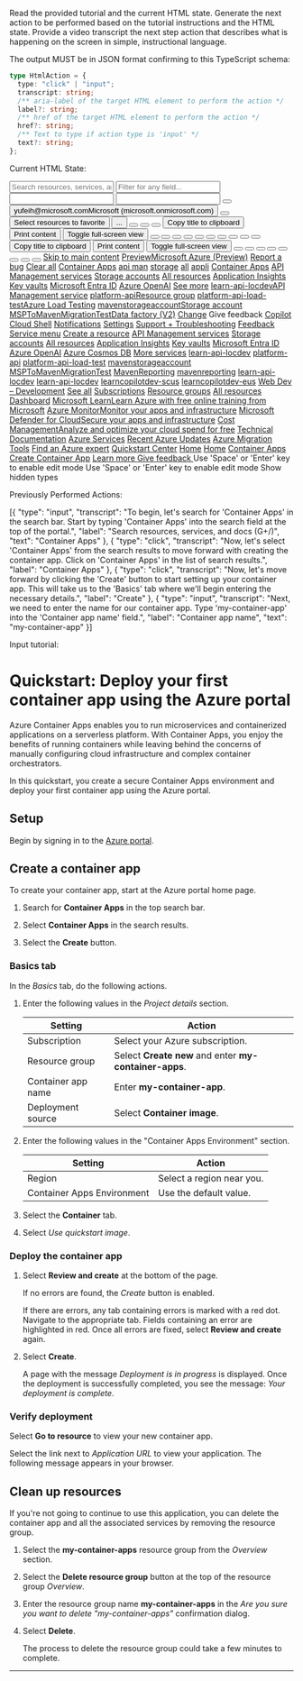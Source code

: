 
Read the provided tutorial and the current HTML state. Generate the next action to be performed based on the tutorial instructions and the HTML state. Provide a video transcript the next step action that describes what is happening on the screen in simple, instructional language.

The output MUST be in JSON format confirming to this TypeScript schema:

```typescript
type HtmlAction = {
  type: "click" | "input";
  transcript: string;
  /** aria-label of the target HTML element to perform the action */
  label?: string;
  /** href of the target HTML element to perform the action */
  href?: string;
  /** Text to type if action type is 'input' */
  text?: string;
};
```

Current HTML State:

<input aria-label="Search resources, services, and docs (G+/)" placeholder="Search resources, services, and docs (G+/)">
<input placeholder="Filter for any field..." aria-label="text search filter">
<input>
<input>
<button aria-label="More portal tools"></button>
<button aria-label="Account menu Currently signed in as yufeih@microsoft.com, under Microsoft (microsoft.onmicrosoft.com) tenant">yufeih@microsoft.comMicrosoft (microsoft.onmicrosoft.com)</button>
<button aria-label="Hide portal menu"></button>
<button>Select resources to favorite</button>
<button>...</button>
<button aria-label="Hide Container Apps"></button>
<button aria-label="Pin content 'Container Apps' to dashboard"></button>
<button aria-label="More content actions"></button>
<button>Copy title to clipboard</button>
<button>Print content</button>
<button aria-label="Toggle full-screen view">Toggle full-screen view</button>
<button aria-label="Minimize content"></button>
<button aria-label="Maximize content"></button>
<button aria-label="Restore content"></button>
<button aria-label="Close content 'Container Apps'"></button>
<button aria-label="Show Container Apps"></button>
<button aria-label="Hide the menu for Container Apps"></button>
<button aria-label="Show the menu for Container Apps"></button>
<button></button>
<button aria-label="Hide Create Container App"></button>
<button aria-label="More content actions"></button>
<button>Copy title to clipboard</button>
<button>Print content</button>
<button aria-label="Toggle full-screen view">Toggle full-screen view</button>
<button aria-label="Minimize content"></button>
<button aria-label="Maximize content"></button>
<button aria-label="Restore content"></button>
<button aria-label="Close content 'Create Container App'"></button>
<button aria-label="Show Create Container App"></button>
<button aria-label="Hide the menu for Create Container App"></button>
<button aria-label="Show the menu for Create Container App"></button>
<button></button>
<a href="#" aria-label="Skip to main content">Skip to main content</a>
<a href="#" aria-label="Show portal menu"></a>
<a href="#home">PreviewMicrosoft Azure (Preview)</a>
<a href="#" aria-label="Report a bug">Report a bug</a>
<a href="#" aria-label="Back"></a>
<a href="#" aria-label="Search resources (global)"></a>
<a href="#" aria-label="Clear all"><span aria-label="Clear all">Clear all</a>
<a href="">Container Apps</a>
<a href="">api man</a>
<a href="">storage</a>
<a href="">all</a>
<a href="">appli</a>
<a href="#blade/HubsExtension/BrowseResourceBlade/resourceType/Microsoft.App%2FcontainerApps" aria-label="Container Apps">Container Apps</a>
<a href="#blade/HubsExtension/BrowseResourceBlade/resourceType/Microsoft.ApiManagement%2Fservice" aria-label="API Management services">API Management services</a>
<a href="#blade/HubsExtension/BrowseResourceBlade/resourceType/Microsoft.Storage%2FStorageAccounts" aria-label="Storage accounts">Storage accounts</a>
<a href="#blade/HubsExtension/BrowseAllResourcesBlade/resourceType/Microsoft.Resources%2Fresources" aria-label="All resources">All resources</a>
<a href="#blade/HubsExtension/BrowseResourceBlade/resourceType/microsoft.insights%2Fcomponents" aria-label="Application Insights">Application Insights</a>
<a href="#blade/HubsExtension/BrowseResourceBlade/resourceType/Microsoft.KeyVault%2Fvaults" aria-label="Key vaults">Key vaults</a>
<a href="#blade/Microsoft_AAD_IAM/ActiveDirectoryMenuBlade" aria-label="Microsoft Entra ID">Microsoft Entra ID</a>
<a href="#blade/Microsoft_Azure_ProjectOxford/CognitiveServicesHub/OpenAI" aria-label="Azure OpenAI">Azure OpenAI</a>
<a href="#" aria-label="See more"><span aria-label="See more">See more</a>
<a href="#@microsoft.onmicrosoft.com/asset/Microsoft_Azure_ApiManagement/Service/subscriptions/fef9897e-e4c6-451a-9e2e-850f9876fdc7/resourceGroups/platform-api/providers/Microsoft.ApiManagement/service/learn-api-locdev">learn-api-locdevAPI Management service</a>
<a href="#@microsoft.onmicrosoft.com/asset/HubsExtension/ResourceGroups/subscriptions/fef9897e-e4c6-451a-9e2e-850f9876fdc7/resourceGroups/platform-api">platform-apiResource group</a>
<a href="#@microsoft.onmicrosoft.com/asset/Microsoft_Azure_CloudNativeTesting/CloudNativeTesting/subscriptions/fef9897e-e4c6-451a-9e2e-850f9876fdc7/resourceGroups/platform-api/providers/Microsoft.LoadTestService/loadtests/platform-api-load-test">platform-api-load-testAzure Load Testing</a>
<a href="#@microsoft.onmicrosoft.com/asset/Microsoft_Azure_Storage/StorageAccount/subscriptions/d483e957-13ce-4cea-9738-e04b06c97a70/resourceGroups/API/providers/Microsoft.Storage/storageAccounts/mavenstorageaccount">mavenstorageaccountStorage account</a>
<a href="#@microsoft.onmicrosoft.com/asset/Microsoft_Azure_DataFactory/DataFactoryv2/subscriptions/d483e957-13ce-4cea-9738-e04b06c97a70/resourceGroups/MavenReporting/providers/Microsoft.DataFactory/factories/MSPToMavenMigrationTest">MSPToMavenMigrationTestData factory (V2)</a>
<a href="#menu/subscriptions">Change</a>
<a aria-label="Give feedback"></a>
<a aria-label="Give feedback">Give feedback</a>
<a href="#" aria-label="Copilot">Copilot</a>
<a href="#" aria-label="Cloud Shell"></a>
<a href="#" aria-label="Notifications"></a>
<a href="#" aria-label="Settings"></a>
<a href="#" aria-label="Support + Troubleshooting"></a>
<a href="#" aria-label="Feedback"></a>
<a href="#" aria-label="Cloud Shell">Cloud Shell</a>
<a href="#" aria-label="Notifications">Notifications</a>
<a href="#" aria-label="Settings">Settings</a>
<a href="#" aria-label="Support + Troubleshooting">Support + Troubleshooting</a>
<a href="#" aria-label="Feedback">Feedback</a>
<a href="#" aria-label="Service menu">Service menu</a>
<a aria-label="Create a resource" href="#create/hub">Create a resource</a>
<a href="#blade/HubsExtension/BrowseResourceBlade/resourceType/Microsoft.ApiManagement%2Fservice" aria-label="API Management services">API Management services</a>
<a href="#blade/HubsExtension/BrowseResourceBlade/resourceType/Microsoft.Storage%2FStorageAccounts" aria-label="Storage accounts">Storage accounts</a>
<a href="#blade/HubsExtension/BrowseAll" aria-label="All resources">All resources</a>
<a href="#blade/HubsExtension/BrowseResourceBlade/resourceType/microsoft.insights%2Fcomponents" aria-label="Application Insights">Application Insights</a>
<a href="#blade/HubsExtension/BrowseResourceBlade/resourceType/Microsoft.KeyVault%2Fvaults" aria-label="Key vaults">Key vaults</a>
<a href="#blade/Microsoft_AAD_IAM/ActiveDirectoryMenuBlade" aria-label="Microsoft Entra ID">Microsoft Entra ID</a>
<a href="#blade/Microsoft_Azure_ProjectOxford/CognitiveServicesHub/OpenAI" aria-label="Azure OpenAI">Azure OpenAI</a>
<a href="#blade/HubsExtension/BrowseResourceBlade/resourceType/Microsoft.DocumentDb%2FdatabaseAccounts" aria-label="Azure Cosmos DB">Azure Cosmos DB</a>
<a href="#allservices" aria-label="More services">More services</a>
<a aria-label="learn-api-locdev" href="#@microsoft.onmicrosoft.com/asset/Microsoft_Azure_ApiManagement/Service/subscriptions/fef9897e-e4c6-451a-9e2e-850f9876fdc7/resourceGroups/platform-api/providers/Microsoft.ApiManagement/service/learn-api-locdev">learn-api-locdev</a>
<a aria-label="platform-api" href="#@microsoft.onmicrosoft.com/asset/HubsExtension/ResourceGroups/subscriptions/fef9897e-e4c6-451a-9e2e-850f9876fdc7/resourceGroups/platform-api">platform-api</a>
<a aria-label="platform-api-load-test" href="#@microsoft.onmicrosoft.com/asset/Microsoft_Azure_CloudNativeTesting/CloudNativeTesting/subscriptions/fef9897e-e4c6-451a-9e2e-850f9876fdc7/resourceGroups/platform-api/providers/Microsoft.LoadTestService/loadtests/platform-api-load-test">platform-api-load-test</a>
<a aria-label="mavenstorageaccount" href="#@microsoft.onmicrosoft.com/asset/Microsoft_Azure_Storage/StorageAccount/subscriptions/d483e957-13ce-4cea-9738-e04b06c97a70/resourceGroups/API/providers/Microsoft.Storage/storageAccounts/mavenstorageaccount">mavenstorageaccount</a>
<a aria-label="MSPToMavenMigrationTest" href="#@microsoft.onmicrosoft.com/asset/Microsoft_Azure_DataFactory/DataFactoryv2/subscriptions/d483e957-13ce-4cea-9738-e04b06c97a70/resourceGroups/MavenReporting/providers/Microsoft.DataFactory/factories/MSPToMavenMigrationTest">MSPToMavenMigrationTest</a>
<a aria-label="MavenReporting" href="#@microsoft.onmicrosoft.com/asset/SqlAzureExtension/Database/subscriptions/d483e957-13ce-4cea-9738-e04b06c97a70/resourceGroups/MavenReporting/providers/Microsoft.Sql/servers/mavenlocal/databases/MavenReporting">MavenReporting</a>
<a aria-label="mavenreporting" href="#@microsoft.onmicrosoft.com/asset/Microsoft_Azure_AnalysisServices/AnalysisServices/subscriptions/d483e957-13ce-4cea-9738-e04b06c97a70/resourceGroups/MavenReporting/providers/Microsoft.AnalysisServices/servers/mavenreporting">mavenreporting</a>
<a aria-label="learn-api-locdev" href="#@microsoft.onmicrosoft.com/asset/AppInsightsExtension/ApplicationInsights/subscriptions/fef9897e-e4c6-451a-9e2e-850f9876fdc7/resourceGroups/platform-api/providers/Microsoft.Insights/components/learn-api-locdev">learn-api-locdev</a>
<a aria-label="learn-api-locdev" href="#@microsoft.onmicrosoft.com/asset/Microsoft_OperationsManagementSuite_Workspace/Workspace/subscriptions/fef9897e-e4c6-451a-9e2e-850f9876fdc7/resourceGroups/platform-api/providers/Microsoft.OperationalInsights/workspaces/learn-api-locdev">learn-api-locdev</a>
<a aria-label="learncopilotdev-scus" href="#@microsoft.onmicrosoft.com/asset/Microsoft_Azure_ProjectOxford/CognitiveServicesAccount/subscriptions/8787b32c-9907-4a8f-9fca-dd14d49e02de/resourceGroups/learncopilot-dev/providers/Microsoft.CognitiveServices/accounts/learncopilotdev-scus">learncopilotdev-scus</a>
<a aria-label="learncopilotdev-eus" href="#@microsoft.onmicrosoft.com/asset/Microsoft_Azure_ProjectOxford/CognitiveServicesAccount/subscriptions/8787b32c-9907-4a8f-9fca-dd14d49e02de/resourceGroups/learncopilot-dev/providers/Microsoft.CognitiveServices/accounts/learncopilotdev-eus">learncopilotdev-eus</a>
<a aria-label="Web Dev – Development" href="#@microsoft.onmicrosoft.com/asset/Microsoft_Azure_Billing/Subscription/subscriptions/8787b32c-9907-4a8f-9fca-dd14d49e02de">Web Dev – Development</a>
<a href="#blade/HubsExtension/RecentResources.ReactView">See all</a>
<a href="#blade/Microsoft_Azure_Billing/SubscriptionsBlade" aria-label="Subscriptions">Subscriptions</a>
<a href="#blade/HubsExtension/BrowseResourceGroupBlade/resourceType/Microsoft.Resources%2Fsubscriptions%2FresourceGroups" aria-label="Resource groups">Resource groups</a>
<a href="#blade/HubsExtension/BrowseAll" aria-label="All resources">All resources</a>
<a href="#dashboard" aria-label="Dashboard">Dashboard</a>
<a href="https://aka.ms/homemslearn" aria-label="Microsoft Learn">Microsoft LearnLearn Azure with free online training from Microsoft</a>
<a href="#blade/Microsoft_Azure_Monitoring/AzureMonitoringBrowseBlade" aria-label="Azure Monitor">Azure MonitorMonitor your apps and infrastructure</a>
<a href="#blade/Microsoft_Azure_Security/SecurityMenuBlade" aria-label="Microsoft Defender for Cloud">Microsoft Defender for CloudSecure your apps and infrastructure</a>
<a href="#blade/Microsoft_Azure_CostManagement/Menu/openedBy/AzurePortal" aria-label="Cost Management">Cost ManagementAnalyze and optimize your cloud spend for free</a>
<a href="https://aka.ms/hometechnicaldocumentation">Technical Documentation</a>
<a href="https://go.microsoft.com/fwlink/?linkid=2009591">Azure Services</a>
<a href="https://go.microsoft.com/fwlink/?linkid=2043134">Recent Azure Updates</a>
<a href="#blade/Microsoft_Azure_Migrate/AmhResourceMenuBlade/overview">Azure Migration Tools</a>
<a href="#blade/Microsoft_Azure_CustomerHub/ServiceProvidersBlade/overview">Find an Azure expert</a>
<a href="#blade/Microsoft_Azure_Resources/QuickstartCenterBlade">Quickstart Center</a>
<a aria-label="Download on the App Store" href="https://itunes.apple.com/app/microsoft-azure/id1219013620?ls=1&amp;mt=8"></a>
<a aria-label="Get it on Google Play" href="https://play.google.com/store/apps/details?id=com.microsoft.azure"></a>
<a href="#home">Home</a>
<a></a>
<a></a>
<a></a>
<a></a>
<a href="#home">Home</a>
<a href="#view/HubsExtension/BrowseResource/resourceType/Microsoft.App%2FcontainerApps">Container Apps</a>
<a href="#create/Microsoft.ContainerApp">Create Container App</a>
<a></a>
<a></a>
<a href="https://go.microsoft.com/fwLink/?LinkID=845598&amp;clcid=0x9"> Learn more  </a>
<a href="#">  Give feedback </a>
<label></label>
<label></label>
<label>Use 'Space' or 'Enter' key to enable edit mode</label>
<label>Use 'Space' or 'Enter' key to enable edit mode</label>
<label>Show hidden types</label>
<label></label>
<label></label>
<label></label>
<label></label>
<label></label>

Previously Performed Actions:

[{
  "type": "input",
  "transcript": "To begin, let's search for 'Container Apps' in the search bar. Start by typing 'Container Apps' into the search field at the top of the portal.",
  "label": "Search resources, services, and docs (G+/)",
  "text": "Container Apps"
},
{
  "type": "click",
  "transcript": "Now, let's select 'Container Apps' from the search results to move forward with creating the container app. Click on 'Container Apps' in the list of search results.",
  "label": "Container Apps"
},
{
  "type": "click",
  "transcript": "Now, let's move forward by clicking the 'Create' button to start setting up your container app. This will take us to the 'Basics' tab where we'll begin entering the necessary details.",
  "label": "Create"
},
{
  "type": "input",
  "transcript": "Next, we need to enter the name for our container app. Type 'my-container-app' into the 'Container app name' field.",
  "label": "Container app name",
  "text": "my-container-app"
}]

Input tutorial:

# Quickstart: Deploy your first container app using the Azure portal

Azure Container Apps enables you to run microservices and containerized applications on a serverless platform. With Container Apps, you enjoy the benefits of running containers while leaving behind the concerns of manually configuring cloud infrastructure and complex container orchestrators.

In this quickstart, you create a secure Container Apps environment and deploy your first container app using the Azure portal.

## Setup

Begin by signing in to the [Azure portal](https://portal.azure.com).

## Create a container app

To create your container app, start at the Azure portal home page.

1. Search for **Container Apps** in the top search bar.

1. Select **Container Apps** in the search results.

1. Select the **Create** button.

### Basics tab

In the _Basics_ tab, do the following actions.

1. Enter the following values in the _Project details_ section.

   | Setting            | Action                                                 |
   | ------------------ | ------------------------------------------------------ |
   | Subscription       | Select your Azure subscription.                        |
   | Resource group     | Select **Create new** and enter **my-container-apps**. |
   | Container app name | Enter **my-container-app**.                            |
   | Deployment source  | Select **Container image**.                            |

1. Enter the following values in the "Container Apps Environment" section.

   | Setting                    | Action                    |
   | -------------------------- | ------------------------- |
   | Region                     | Select a region near you. |
   | Container Apps Environment | Use the default value.    |

1. Select the **Container** tab.

1. Select _Use quickstart image_.

### Deploy the container app

1. Select **Review and create** at the bottom of the page.

   If no errors are found, the _Create_ button is enabled.

   If there are errors, any tab containing errors is marked with a red dot. Navigate to the appropriate tab. Fields containing an error are highlighted in red. Once all errors are fixed, select **Review and create** again.

1. Select **Create**.

   A page with the message _Deployment is in progress_ is displayed. Once the deployment is successfully completed, you see the message: _Your deployment is complete_.

### Verify deployment

Select **Go to resource** to view your new container app.

Select the link next to _Application URL_ to view your application. The following message appears in your browser.

## Clean up resources

If you're not going to continue to use this application, you can delete the container app and all the associated services by removing the resource group.

1. Select the **my-container-apps** resource group from the _Overview_ section.
1. Select the **Delete resource group** button at the top of the resource group _Overview_.
1. Enter the resource group name **my-container-apps** in the _Are you sure you want to delete "my-container-apps"_ confirmation dialog.
1. Select **Delete**.

   The process to delete the resource group could take a few minutes to complete.

---